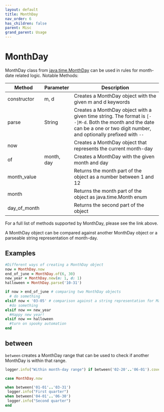 ```yaml
---
layout: default
title: MonthDay
nav_order: 6
has_children: false
parent: Misc
grand_parent: Usage
---
```


# MonthDay

MonthDay class from [java.time.MonthDay](https://docs.oracle.com/en/java/javase/11/docs/api/java.base/java/time/MonthDay.html) can be used in rules for month-date related logic. Notable Methods:

| Method       | Parameter  | Description                                                                                                                                                                  |
| ------------ | ---------- | ---------------------------------------------------------------------------------------------------------------------------------------------------------------------------- |
| constructor  | m, d       | Creates a MonthDay object with the given m and d keywords                                                                                                              |
| parse        | String     | Creates a MonthDay object with a given time string. The format is `[--]M-d`. Both the month and the date can be a one or two digit number, and optionally prefixed with `--` |
| now          |            | Creates a MonthDay object that represents the current month-day                                                                                                              |
| of           | month, day | Creates a MonthDay with the given month and day                                                                                                                              |
| month_value  |            | Returns the month part of the object as a number between 1 and 12                                                                                                            |
| month        |            | Returns the month part of the object as java.time.Month enum                                                                                                                 |
| day_of_month |            | Returns the second part of the object                                                                                                                                        |

For a full list of methods supported by MonthDay, please see the link above.

A MonthDay object can be compared against another MonthDay object or a parseable string representation of month-day.

## Examples

```ruby
#Different ways of creating a MonthDay object
now = MonthDay.now
end_of_june = MonthDay.of(6, 30)
new_year = MonthDay.new(m: 1, d: 1)
halloween = MonthDay.parse('10-31')

if now > end_of_june # comparing two MonthDay objects
  # do something
elsif now < '03-05' # comparison against a string representation for March 5th
  #do something
elsif now == new_year
  #Happy new year!
elsif now == halloween
  #turn on spooky automation
end
```

## between

`between` creates a MonthDay range that can be used to check if another MonthDay is within that range.

```ruby
logger.info("Within month-day range") if between('02-20'..'06-01').cover? MonthDay.now

case MonthDay.now

when between('01-01'..'03-31')
 logger.info("First quarter")
when between('04-01'..'06-30')
 logger.info("Second quarter")
end
```
